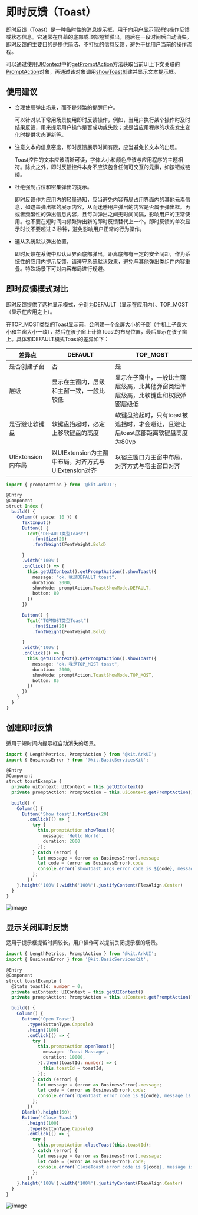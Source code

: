 # 即时反馈（Toast）

即时反馈（Toast）是一种临时性的消息提示框，用于向用户显示简短的操作反馈或状态信息。​它通常在屏幕的底部或顶部短暂弹出，随后在一段时间后自动消失。即时反馈的主要目的是提供简洁、不打扰的信息反馈，避免干扰用户当前的操作流程。


可以通过使用[UIContext](../reference/apis-arkui/js-apis-arkui-UIContext.md#uicontext)中的[getPromptAction](../reference/apis-arkui/js-apis-arkui-UIContext.md#getpromptaction)方法获取当前UI上下文关联的[PromptAction](../reference/apis-arkui/js-apis-arkui-UIContext.md#promptaction)对象，再通过该对象调用[showToast](../reference/apis-arkui/js-apis-arkui-UIContext.md#showtoast)创建并显示文本提示框。

## 使用建议

 - 合理使用弹出场景，而不是频繁的提醒用户。

    可以针对以下常用场景使用即时反馈操作，例如，当用户执行某个操作时及时结果反馈，用来提示用户操作是否成功或失败；或是当应用程序的状态发生变化时提供状态更新等。

 - 注意文本的信息密度，即时反馈展示时间有限，应当避免长文本的出现。

   Toast控件的文本应该清晰可读，字体大小和颜色应该与应用程序的主题相符。除此之外，即时反馈控件本身不应该包含任何可交互的元素，如按钮或链接。

 - 杜绝强制占位和密集弹出的提示。

   即时反馈作为应用内的轻量通知，应当避免内容布局占用界面内的其他元素信息，如遮盖弹出框的展示内容，从而迷惑用户弹出的内容是否属于弹出框。再或者频繁性的弹出信息内容，且每次弹出之间无时间间隔，影响用户的正常使用。也不要在短时间内频繁弹出新的即时反馈替代上一个。即时反馈的单次显示时长不要超过 3 秒钟，避免影响用户正常的行为操作。

 - 遵从系统默认弹出位置。

   即时反馈在系统中默认从界面底部弹出，距离底部有一定的安全间距，作为系统性的应用内提示反馈，请遵守系统默认效果，避免与其他弹出类组件内容重叠。特殊场景下可对内容布局进行规避。

## 即时反馈模式对比

即时反馈提供了两种显示模式，分别为DEFAULT（显示在应用内）、TOP\_MOST（显示在应用之上）。

在TOP_MOST类型的Toast显示前，会创建一个全屏大小的子窗（手机上子窗大小和主窗大小一致），然后在该子窗上计算Toast的布局位置，最后显示在该子窗上。具体和DEFAULT模式Toast的差异如下：

| 差异点| DEFAULT | TOP_MOST |
| --- | --- | --- |
| 是否创建子窗	 | 否 | 是 |
| 层级 | 显示在主窗内，层级和主窗一致，一般比较低 | 显示在子窗中，一般比主窗层级高，比其他弹窗类组件层级高，比软键盘和权限弹窗层级低 |
| 是否避让软键盘 | 软键盘抬起时，必定上移软键盘的高度 | 软键盘抬起时，只有toast被遮挡时，才会避让，且避让后toast底部距离软键盘高度为80vp |
| UIExtension内布局 | 以UIExtension为主窗中布局，对齐方式与UIExtension对齐 | 以宿主窗口为主窗中布局，对齐方式与宿主窗口对齐 |

```ts
import { promptAction } from '@kit.ArkUI';

@Entry
@Component
struct Index {
  build() {
    Column({ space: 10 }) {
      TextInput()
      Button() {
        Text("DEFAULT类型Toast")
          .fontSize(20)
          .fontWeight(FontWeight.Bold)

      }
      .width('100%')
      .onClick(() => {
        this.getUIContext().getPromptAction().showToast({
          message: "ok，我是DEFAULT toast",
          duration: 2000,
          showMode: promptAction.ToastShowMode.DEFAULT,
          bottom: 80
        })
      })

      Button() {
        Text("TOPMOST类型Toast")
          .fontSize(20)
          .fontWeight(FontWeight.Bold)

      }
      .width('100%')
      .onClick(() => {
        this.getUIContext().getPromptAction().showToast({
          message: "ok，我是TOP_MOST toast",
          duration: 2000,
          showMode: promptAction.ToastShowMode.TOP_MOST,
          bottom: 85
        })
      })
    }
  }
}
```

## 创建即时反馈

适用于短时间内提示框自动消失的场景。

```ts
import { LengthMetrics, PromptAction } from '@kit.ArkUI';
import { BusinessError } from '@kit.BasicServicesKit';

@Entry
@Component
struct toastExample {
  private uiContext: UIContext = this.getUIContext()
  private promptAction: PromptAction = this.uiContext.getPromptAction()

  build() {
    Column() {
      Button('Show toast').fontSize(20)
        .onClick(() => {
          try {
            this.promptAction.showToast({
              message: 'Hello World',
              duration: 2000
            });
          } catch (error) {
            let message = (error as BusinessError).message
            let code = (error as BusinessError).code
            console.error(`showToast args error code is ${code}, message is ${message}`);
          };
        })
    }.height('100%').width('100%').justifyContent(FlexAlign.Center)
  }
}
```

![image](figures/UIToast1.gif)

## 显示关闭即时反馈

适用于提示框提留时间较长，用户操作可以提前关闭提示框的场景。

```ts
import { LengthMetrics, PromptAction } from '@kit.ArkUI';
import { BusinessError } from '@kit.BasicServicesKit';

@Entry
@Component
struct toastExample {
  @State toastId: number = 0;
  private uiContext: UIContext = this.getUIContext()
  private promptAction: PromptAction = this.uiContext.getPromptAction()

  build() {
    Column() {
      Button('Open Toast')
        .type(ButtonType.Capsule)
        .height(100)
        .onClick(() => {
          try {
            this.promptAction.openToast({
              message: 'Toast Massage',
              duration: 10000,
            }).then((toastId: number) => {
              this.toastId = toastId;
            });
          } catch (error) {
            let message = (error as BusinessError).message;
            let code = (error as BusinessError).code;
            console.error(`OpenToast error code is ${code}, message is ${message}`);
          };
        })
      Blank().height(50);
      Button('Close Toast')
        .height(100)
        .type(ButtonType.Capsule)
        .onClick(() => {
          try {
            this.promptAction.closeToast(this.toastId);
          } catch (error) {
            let message = (error as BusinessError).message;
            let code = (error as BusinessError).code;
            console.error(`CloseToast error code is ${code}, message is ${message}`);
          };
        })
    }.height('100%').width('100%').justifyContent(FlexAlign.Center)
  }
}
```

![image](figures/UIToast.gif)



